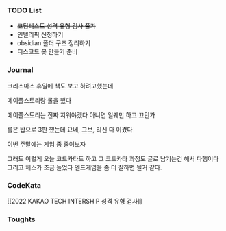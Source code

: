 ### TODO List
- ~~코딩테스트 성격 유형 검사 풀기~~
- 인텔리픽 신청하기
- obsidian 폴더 구조 정리하기
- 디스코드 봇 만들기 준비
### Journal

크리스마스 휴일에 책도 보고 하려고했는데

메이플스토리랑 롤을 했다

메이플스토리는 진짜 지워야겠다
아니면 일퀘만 하고 끄던가

롤은 탑으로 3판 했는데 요네, 그브, 리신 다 이겼다

이번 주말에는 게임 좀 줄여보자

그래도 이렇게 오늘 코드카타도 하고
그 코드카타 과정도 글로 남기는건 해서 다행이다
그리고 체스가 조금 늘었다
엔드게임을 좀 더 잘하면 될거 같다.
### CodeKata
[[2022 KAKAO TECH INTERSHIP 성격 유형 검사]] 

### Toughts